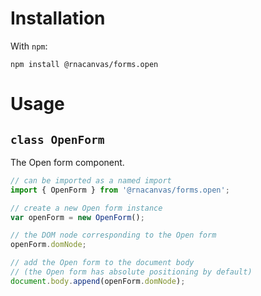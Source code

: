 # Installation

With `npm`:

```
npm install @rnacanvas/forms.open
```

# Usage

## `class OpenForm`

The Open form component.

```javascript
// can be imported as a named import
import { OpenForm } from '@rnacanvas/forms.open';

// create a new Open form instance
var openForm = new OpenForm();

// the DOM node corresponding to the Open form
openForm.domNode;

// add the Open form to the document body
// (the Open form has absolute positioning by default)
document.body.append(openForm.domNode);
```
